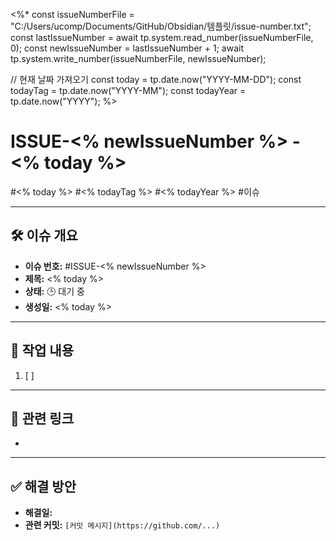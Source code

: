 <%*
const issueNumberFile = "C:/Users/ucomp/Documents/GitHub/Obsidian/템플릿/issue-number.txt";
const lastIssueNumber = await tp.system.read_number(issueNumberFile, 0);
const newIssueNumber = lastIssueNumber + 1;
await tp.system.write_number(issueNumberFile, newIssueNumber);

// 현재 날짜 가져오기
const today = tp.date.now("YYYY-MM-DD");
const todayTag = tp.date.now("YYYY-MM");
const todayYear = tp.date.now("YYYY");
%>

# ISSUE-<% newIssueNumber %> - <% today %>

#<% today %> #<% todayTag %> #<% todayYear %> #이슈

---
## 🛠️ 이슈 개요
- **이슈 번호:** #ISSUE-<% newIssueNumber %>
- **제목:** <% today %>
- **상태:** 🕒 대기 중
- **생성일:** <% today %>

---
## 🚀 작업 내용
1. [ ] 

---
## 🔗 관련 링크
- 

---
## ✅ 해결 방안
- **해결일:** 
- **관련 커밋:** `[커밋 메시지](https://github.com/...)`
